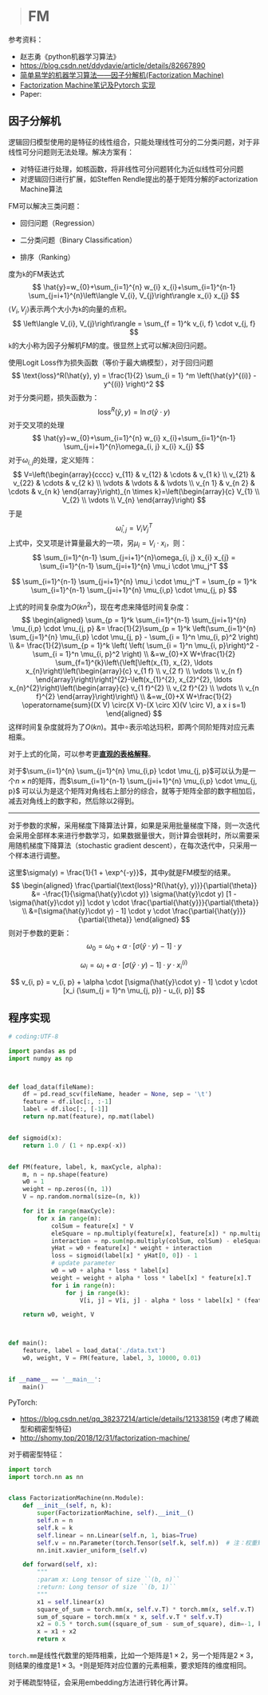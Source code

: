 > # FM

参考资料：

* 赵志勇《python机器学习算法》
* https://blog.csdn.net/ddydavie/article/details/82667890
* [简单易学的机器学习算法——因子分解机(Factorization Machine)](https://blog.csdn.net/kunlong0909/article/details/52496221?utm_medium=distribute.pc_relevant.none-task-blog-baidujs_baidulandingword-11&spm=1001.2101.3001.4242) 
* [Factorization Machine笔记及Pytorch 实现](http://shomy.top/2018/12/31/factorization-machine/)
* Paper: 

## 因子分解机

逻辑回归模型使用的是特征的线性组合，只能处理线性可分的二分类问题，对于非线性可分问题则无法处理。解决方案有：

* 对特征进行处理，如核函数，将非线性可分问题转化为近似线性可分问题
* 对逻辑回归进行扩展，如Steffen Rendle提出的基于矩阵分解的Factorization Machine算法

FM可以解决三类问题：

* 回归问题（Regression）
* 二分类问题（Binary Classification）

* 排序（Ranking）

度为`k`的FM表达式
$$
\hat{y}=w_{0}+\sum_{i=1}^{n} w_{i} x_{i}+\sum_{i=1}^{n-1} \sum_{j=i+1}^{n}\left\langle V_{i}, V_{j}\right\rangle x_{i} x_{j}
$$
$\left\langle V_{i}, V_{j}\right\rangle$表示两个大小为`k`的向量的点积。
$$
\left\langle V_{i}, V_{j}\right\rangle = \sum_{f = 1}^k v_{i, f} \cdot v_{j, f}
$$
`k`的大小称为因子分解机FM的度。很显然上式可以解决回归问题。

使用Logit Loss作为损失函数（等价于最大熵模型），对于回归问题
$$
\text{loss}^R(\hat{y}, y) = \frac{1}{2} \sum_{i = 1} ^m \left(\hat{y}^{(i)} - y^{(i)} \right)^2
$$
对于分类问题，损失函数为：
$$
\text{loss}^R(\hat{y}, y) = \ln{\sigma(\hat{y}\cdot y)}
$$
对于交叉项的处理
$$
\hat{y}=w_{0}+\sum_{i=1}^{n} w_{i} x_{i}+\sum_{i=1}^{n-1} \sum_{j=i+1}^{n}\omega_{i, j} x_{i} x_{j}
$$
对于$\omega_{i, j}$的处理，定义矩阵：
$$
V=\left(\begin{array}{cccc}
v_{11} & v_{12} & \cdots & v_{1 k} \\
v_{21} & v_{22} & \cdots & v_{2 k} \\
\vdots & \vdots & & \vdots \\
v_{n 1} & v_{n 2} & \cdots & v_{n k}
\end{array}\right)_{n \times k}=\left(\begin{array}{c}
V_{1} \\
V_{2} \\
\vdots \\
V_{n}
\end{array}\right)
$$
于是
$$
\hat{\omega}_{i,j} = V_i V_j^T
$$
上式中，交叉项是计算量最大的一项，另$\mu_i = V_i \cdot x_i$，则：
$$
\sum_{i=1}^{n-1} \sum_{j=i+1}^{n}\omega_{i, j} x_{i} x_{j} = \sum_{i=1}^{n-1} \sum_{j=i+1}^{n} \mu_i \cdot \mu_j^T
$$

$$
\sum_{i=1}^{n-1} \sum_{j=i+1}^{n} \mu_i \cdot \mu_j^T = \sum_{p = 1}^k \sum_{i=1}^{n-1} \sum_{j=i+1}^{n} \mu_{i,p} \cdot \mu_{j, p}
$$

上式的时间复杂度为$O(kn^2)$，现在考虑来降低时间复杂度：
$$
\begin{aligned}
\sum_{p = 1}^k \sum_{i=1}^{n-1} \sum_{j=i+1}^{n} \mu_{i,p} \cdot \mu_{j, p} &= \frac{1}{2}\sum_{p = 1}^k  \left(\sum_{i=1}^{n} \sum_{j=1}^{n} \mu_{i,p} \cdot \mu_{j, p} - \sum_{i = 1}^n \mu_{i, p}^2 \right) \\
&= \frac{1}{2}\sum_{p = 1}^k  \left( \left( \sum_{i = 1}^n \mu_{i, p}\right)^2 -  \sum_{i = 1}^n \mu_{i, p}^2 \right) \\
&=w_{0}+X W+\frac{1}{2} \sum_{f=1}^{k}\left\{\left[\left(x_{1}, x_{2}, \ldots x_{n}\right)\left(\begin{array}{c}
v_{1 f} \\
v_{2 f} \\
\vdots \\
v_{n f}
\end{array}\right)\right]^{2}-\left(x_{1}^{2}, x_{2}^{2}, \ldots x_{n}^{2}\right)\left(\begin{array}{c}
v_{1 f}^{2} \\
v_{2 f}^{2} \\
\vdots \\
v_{n f}^{2}
\end{array}\right)\right\} \\
&=w_{0}+X W+\frac{1}{2} \operatorname{sum}((X V) \circ(X V)-(X \circ X)(V \circ V), a x i s=1)
\end{aligned}
$$
这样时间复杂度就将为了$O(kn)$。其中$\circ$表示哈达玛积，即两个同阶矩阵对应元素相乘。

对于上式的化简，可以参考更[**直观的表格解释**](https://zhuanlan.zhihu.com/p/145436595)。

对于$\sum_{i=1}^{n} \sum_{j=1}^{n} \mu_{i,p} \cdot \mu_{j, p}$可以认为是一个$n \times n$的矩阵，而$\sum_{i=1}^{n-1} \sum_{j=i+1}^{n} \mu_{i,p} \cdot \mu_{j, p}$ 可以认为是这个矩阵对角线右上部分的综合，就等于矩阵全部的数字相加后，减去对角线上的数字和，然后除以2得到。

---

对于参数的求解，采用梯度下降算法计算，如果是采用批量梯度下降，则一次迭代会采用全部样本来进行参数学习，如果数据量很大，则计算会很耗时，所以需要采用随机梯度下降算法（stochastic gradient descent），在每次迭代中，只采用一个样本进行调整。

这里$\sigma(y) = \frac{1}{1 + \exp^{-y}}$，其中$y$就是FM模型的结果。
$$
\begin{aligned}
\frac{\partial{\text{loss}^R(\hat{y}, y)}}{\partial{\theta}} &= -\frac{1}{\sigma(\hat{y}\cdot y)}  \sigma(\hat{y}\cdot y) [1 - \sigma(\hat{y}\cdot y)] \cdot y \cdot \frac{\partial{\hat{y}}}{\partial{\theta}} \\
&=[\sigma(\hat{y}\cdot y) - 1] \cdot y \cdot \frac{\partial{\hat{y}}}{\partial{\theta}}
\end{aligned}
$$
则对于参数的更新：
$$
\omega_0 = \omega_0 + \alpha \cdot [\sigma(\hat{y}\cdot y) - 1] \cdot y
$$

$$
\omega_i = \omega_i + \alpha \cdot [\sigma(\hat{y}\cdot y) - 1] \cdot y \cdot x_i^{(i)}
$$

$$
v_{i, p} = v_{i, p} + \alpha \cdot [\sigma(\hat{y}\cdot y) - 1] \cdot y \cdot [x_i (\sum_{j = 1}^n \mu_{j, p}) - u_{i, p}]
$$

## 程序实现

```python
# coding:UTF-8

import pandas as pd
import numpy as np



def load_data(fileName):
	df = pd.read_scv(fileName, header = None, sep = '\t')
	feature = df.iloc[:, :-1]
	label = df.iloc[:, [-1]]
	return np.mat(feature), np.mat(label)


def sigmoid(x):
	return 1.0 / (1 + np.exp(-x))


def FM(feature, label, k, maxCycle, alpha):
	m, n = np.shape(feature)
	w0 = 1
	weight = np.zeros((n, 1))
	V = np.random.normal(size=(n, k))

	for it in range(maxCycle):
		for x in range(m):
			colSum = feature[x] * V
			eleSquare = np.multiply(feature[x], feature[x]) * np.multiply(V, V)
			interaction = np.sum(np.multiply(colSum, colSum) - eleSquare) / 2.0
			yHat = w0 + feature[x] * weight + interaction
			loss = sigmoid(label[x] * yHat[0, 0]) - 1
			# update parameter
			w0 = w0 + alpha * loss * label[x]
			weight = weight + alpha * loss * label[x] * feature[x].T
			for i in range(n):
				for j in range(k):
					V[i, j] = V[i, j] - alpha * loss * label[x] * (feature[x, i] * (colSum[0, j] - V[i, j] * feature[x, i]))

	return w0, weight, V



def main():
	feature, label = load_data('./data.txt')
	w0, weight, V = FM(feature, label, 3, 10000, 0.01)


if __name__ == '__main__':
	main()
```



PyTorch:

*  https://blog.csdn.net/qq_38237214/article/details/121338159 (考虑了稀疏型和稠密型特征)
* http://shomy.top/2018/12/31/factorization-machine/

对于稠密型特征：

```python
import torch
import torch.nn as nn


class FactorizationMachine(nn.Module):
    def __init__(self, n, k):
        super(FactorizationMachine, self).__init__()
        self.n = n
        self.k = k
        self.linear = nn.Linear(self.n, 1, bias=True)
        self.v = nn.Parameter(torch.Tensor(self.k, self.n))  # 注：权重矩阵是(k,n)的，与公式里的相反，目的是下一步能在n的维度上分布初始化
        nn.init.xavier_uniform_(self.v)

    def forward(self, x):
        """
        :param x: Long tensor of size ``(b, n)``
        :return: Long tensor of size ``(b, 1)``
        """
        x1 = self.linear(x)
        square_of_sum = torch.mm(x, self.v.T) * torch.mm(x, self.v.T)
        sum_of_square = torch.mm(x * x, self.v.T * self.v.T)
        x2 = 0.5 * torch.sum((square_of_sum - sum_of_square), dim=-1, keepdim=True)
        x = x1 + x2
        return x
```

`torch.mm`是线性代数里的矩阵相乘，比如一个矩阵是$1 \times 2$，另一个矩阵是$2 \times 3$，则结果的维度是$1 \times 3$。`*`则是矩阵对应位置的元素相乘，要求矩阵的维度相同。

对于稀疏型特征，会采用embedding方法进行转化再计算。


